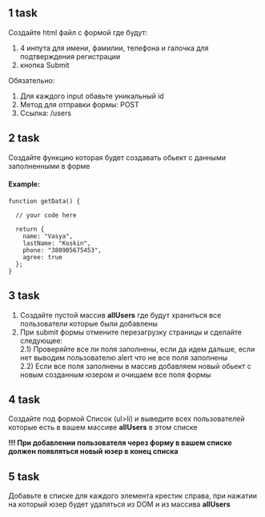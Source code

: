 ## 1 task

Создайте html файл с формой где будут:

1) 4 инпута для имени, фамилии, телефона и галочка для подтверждения регистрации <br>
2) кнопка Submit

Обязательно:

1) Для каждого input обавьте уникальный id  <br>
2) Метод для отправки формы: POST <br>
3) Ссылка: /users 

## 2 task

Создайте функцию которая будет создавать обьект с данными заполненными в форме

#### Example:

```
function getData() {
  
  // your code here
  
  return {
    name: "Vasya",
    lastName: "Koskin",
    phone: "380905675453",
    agree: true
  };
}
```

## 3 task

1) Создайте пустой массив **allUsers** где будут храниться все пользователи которые были добавлены <br>
2) При submit формы отмените перезагрузку страницы и сделайте следующее:  <br>
  2.1) Проверяйте все ли поля заполнены, если да идем дальше, если нет выводим пользователю alert что не все поля заполнены <br>
  2.2) Если все поля заполнены в массив добавляем новый обьект с новым созданным юзером и очищаем все поля формы <br>
  
  
## 4 task

Создайте под формой Список (ul>li) и выведите всех пользователей которые есть в вашем массиве **allUsers** в этом списке

**!!! При добавлении пользователя через форму в вашем списке должен появляться новый юзер в конец списка**

## 5 task

Добавьте в списке для каждого элемента крестик справа, при нажатии на который юзер будет удаляться из DOM и из массива **allUsers**
